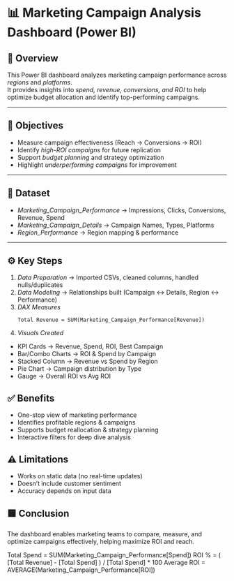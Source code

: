 # 📊 Marketing Campaign Analysis Dashboard (Power BI)

## 📌 Overview
This Power BI dashboard analyzes marketing campaign performance across *regions* and *platforms*.  
It provides insights into *spend, revenue, conversions, and ROI* to help optimize budget allocation and identify top-performing campaigns.

---

## 🎯 Objectives
- Measure campaign effectiveness (Reach → Conversions → ROI)  
- Identify *high-ROI campaigns* for future replication  
- Support *budget planning* and strategy optimization  
- Highlight *underperforming campaigns* for improvement  

---

## 📂 Dataset
- *Marketing_Campaign_Performance* → Impressions, Clicks, Conversions, Revenue, Spend  
- *Marketing_Campaign_Details* → Campaign Names, Types, Platforms  
- *Region_Performance* → Region mapping & performance  

---

## ⚙ Key Steps
1. *Data Preparation* → Imported CSVs, cleaned columns, handled nulls/duplicates  
2. *Data Modeling* → Relationships built (Campaign ↔ Details, Region ↔ Performance)  
3. *DAX Measures*  
   ```DAX
   Total Revenue = SUM(Marketing_Campaign_Performance[Revenue])
4. *Visuals Created*
- KPI Cards → Revenue, Spend, ROI, Best Campaign  
- Bar/Combo Charts → ROI & Spend by Campaign  
- Stacked Column → Revenue vs Spend by Region  
- Pie Chart → Campaign distribution by Type  
- Gauge → Overall ROI vs Avg ROI

## ✅ Benefits
- One-stop view of marketing performance
- Identifies profitable regions & campaigns
- Supports budget reallocation & strategy planning
- Interactive filters for deep dive analysis

## ⚠️ Limitations
- Works on static data (no real-time updates)
- Doesn’t include customer sentiment
- Accuracy depends on input data

## 🟩 Conclusion
The dashboard enables marketing teams to compare, measure, and optimize campaigns effectively, helping maximize ROI and reach.
   
   Total Spend = SUM(Marketing_Campaign_Performance[Spend])
   ROI % = ( [Total Revenue] - [Total Spend] ) / [Total Spend] * 100
   Average ROI = AVERAGE(Marketing_Campaign_Performance[ROI])
